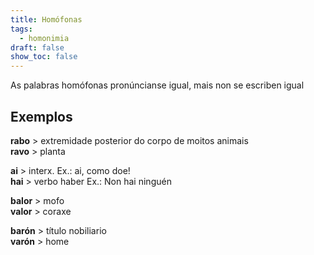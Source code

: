 ```yaml
---
title: Homófonas
tags:
  - homonimia
draft: false
show_toc: false
---
```

As palabras homófonas pronúncianse igual, mais non se escriben igual

## Exemplos

**rabo** > extremidade posterior do corpo de moitos animais\
**ravo** > planta

**ai** > interx. Ex.: ai, como doe!\
**hai** > verbo haber Ex.: Non hai ninguén

**balor** > mofo\
**valor** > coraxe

**barón** > título nobiliario\
**varón** > home

